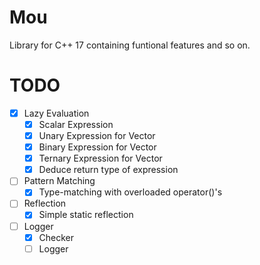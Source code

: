 # Mou
Library for C++ 17 containing funtional features and so on.

# TODO
- [x] Lazy Evaluation
    - [x] Scalar Expression
    - [x] Unary Expression for Vector
    - [x] Binary Expression for Vector
    - [x] Ternary Expression for Vector
    - [x] Deduce return type of expression
- [ ] Pattern Matching
    - [x] Type-matching with overloaded operator()'s
- [ ] Reflection
    - [x] Simple static reflection
- [ ] Logger
    - [x] Checker
    - [ ] Logger
